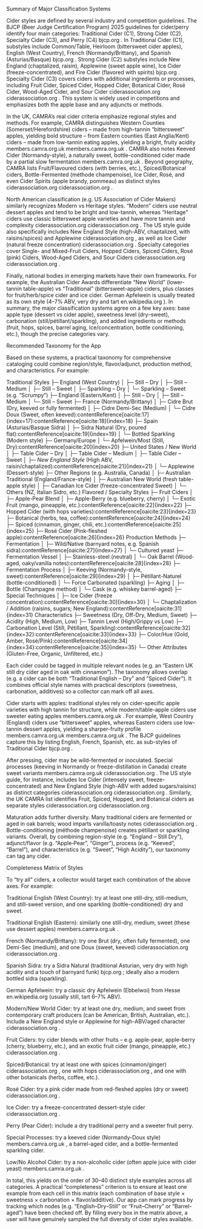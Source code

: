 Summary of Major Classification Systems

Cider styles are defined by several industry and competition guidelines. The BJCP (Beer Judge Certification Program) 2025 guidelines for cider/perry identify four main categories: Traditional Cider (C1), Strong Cider (C2), Specialty Cider (C3), and Perry (C4)
bjcp.org
. In Traditional Cider (C1), substyles include Common/Table, Heirloom (bittersweet cider apples), English (West Country), French (Normandy/Brittany), and Spanish (Asturias/Basque)
bjcp.org
. Strong Cider (C2) substyles include New England (chaptalized, raisin), Applewine (sweet apple wine), Ice Cider (freeze-concentrated), and Fire Cider (flavored with spirits)
bjcp.org
. Specialty Cider (C3) covers ciders with additional ingredients or processes, including Fruit Cider, Spiced Cider, Hopped Cider, Botanical Cider, Rosé Cider, Wood-Aged Cider, and Sour Cider
ciderassociation.org
ciderassociation.org
. This system is widely used in competitions and emphasizes both the apple base and any adjuncts or methods.

In the UK, CAMRA’s real cider criteria emphasize regional styles and methods. For example, CAMRA distinguishes Western Counties (Somerset/Herefordshire) ciders – made from high-tannin “bittersweet” apples, yielding bold structure – from Eastern counties (East Anglia/Kent) ciders – made from low-tannin eating apples, yielding a bright, fruity acidity
members.camra.org.uk
members.camra.org.uk
. CAMRA also notes Keeved Cider (Normandy-style), a naturally sweet, bottle-conditioned cider made by a partial slow fermentation
members.camra.org.uk
. Beyond geography, CAMRA lists Fruit/Flavoured ciders (with berries, etc.), Spiced/Botanical ciders, Bottle-Fermented (méthode champenoise), Ice Cider, Rosé, and even Cider Spirits (apple brandy, pommeau) as distinct styles
ciderassociation.org
ciderassociation.org
.

North American classification (e.g. US Association of Cider Makers) similarly recognizes Modern vs Heritage styles. “Modern” ciders use neutral dessert apples and tend to be bright and low-tannin, whereas “Heritage” ciders use classic bittersweet apple varieties and have more tannin and complexity
ciderassociation.org
ciderassociation.org
. The US style guide also specifically includes New England Style (high-ABV, chaptalized, with raisins/spices) and Applewine
ciderassociation.org
, as well as Ice Cider (natural freeze concentration)
ciderassociation.org
. Specialty categories cover Single- and Mixed-Fruit Ciders, Hopped Ciders, Spiced Ciders, Rosé (pink) Ciders, Wood-Aged Ciders, and Sour Ciders
ciderassociation.org
ciderassociation.org
.

Finally, national bodies in emerging markets have their own frameworks. For example, the Australian Cider Awards differentiate “New World” (lower-tannin table-apple) vs “Traditional” (bittersweet-apple) ciders, plus classes for fruit/herb/spice cider and ice cider. German Apfelwein is usually treated as its own style (4–7% ABV, very dry and tart
en.wikipedia.org
). In summary, the major classification systems agree on a few key axes: base apple type (dessert vs cider apple), sweetness level (dry–sweet), carbonation (still/pétillant/sparkling), and added ingredients or methods (fruit, hops, spices, barrel aging, ice/concentration, bottle conditioning, etc.), though the precise categories vary.

Recommended Taxonomy for the App

Based on these systems, a practical taxonomy for comprehensive cataloging could combine region/style, flavor/adjunct, production method, and characteristics. For example:

Traditional Styles
├─ England (West Country)
│  ├─ Still – Dry
│  ├─ Still – Medium
│  ├─ Still – Sweet
│  ├─ Sparkling – Dry
│  └─ Sparkling – Sweet (e.g. “Scrumpy”)
├─ England (Eastern/Kent)
│  ├─ Still – Dry
│  ├─ Still – Medium
│  └─ Still – Sweet
├─ France (Normandy/Brittany)
│  ├─ Cidre Brut (Dry, keeved or fully fermented)
│  ├─ Cidre Demi-Sec (Medium)
│  └─ Cidre Doux (Sweet, often keeved):contentReference[oaicite:17]{index=17}:contentReference[oaicite:18]{index=18} 
├─ Spain (Asturias/Basque Sidra)
│  ├─ Sidra Natural (Dry, poured flat):contentReference[oaicite:19]{index=19}
│  └─ Bottled Sparkling (Modern style)
├─ Germany/Europe
│  └─ Apfelwein/Most (Still, Dry):contentReference[oaicite:20]{index=20}
├─ United States / New World
│  ├─ Table Cider – Dry
│  ├─ Table Cider – Medium
│  ├─ Table Cider – Sweet
│  ├─ *New England Style* (High ABV, raisin/chaptalized):contentReference[oaicite:21]{index=21}
│  └─ Applewine (Dessert-style)
├─ Other Regions (e.g. Australia, Canada)
│  ├─ Australian Traditional (England/France-style) 
│  ├─ Australian New World (fresh table-apple style)
│  ├─ Canadian Ice Cider (freeze-concentrated Sweet)
│  └─ Others (NZ, Italian Sidro, etc.)
Flavored / Specialty Styles
├─ Fruit Ciders
│  ├─ Apple-Pear Blend
│  ├─ Apple-Berry (e.g. blueberry, cherry)
│  └─ Exotic Fruit (mango, pineapple, etc.):contentReference[oaicite:22]{index=22}
├─ Hopped Cider (with hops varieties):contentReference[oaicite:23]{index=23}
├─ Botanical (herbs, tea, coffee):contentReference[oaicite:24]{index=24}
├─ Spiced (cinnamon, ginger, chili, etc.):contentReference[oaicite:25]{index=25}
├─ Rosé Cider (Pink-fleshed apple):contentReference[oaicite:26]{index=26}
Production Methods
├─ Fermentation
│  ├─ Wild/Native (barnyard notes, e.g. Spanish sidra):contentReference[oaicite:27]{index=27}
│  └─ Cultured yeast
├─ Fermentation Vessel
│  ├─ Stainless-steel (neutral)
│  └─ Oak Barrel (Wood-aged, oaky/vanilla notes):contentReference[oaicite:28]{index=28}
├─ Fermentation Process
│  ├─ Keeving (Normandy-style, sweet):contentReference[oaicite:29]{index=29}
│  ├─ Pétillant-Naturel (bottle-conditioned)
│  └─ Force Carbonated (sparkling)
├─ Aging
│  ├─ Bottle (Champagne method)
│  └─ Cask (e.g. whiskey barrel-aged)
├─ Special Techniques
│  ├─ Ice Cider (freeze concentration):contentReference[oaicite:30]{index=30}
│  └─ Chaptalization / Addition (raisins, sugars; New England):contentReference[oaicite:31]{index=31}
Characteristics
├─ Sweetness (Dry, Off-Dry, Medium, Sweet)
├─ Acidity (High, Medium, Low)
├─ Tannin Level (High/Grippy vs Low)
├─ Carbonation Level (Still, Pétillant, Sparkling):contentReference[oaicite:32]{index=32}:contentReference[oaicite:33]{index=33}
├─ Color/Hue (Gold, Amber, Rosé/Pink):contentReference[oaicite:34]{index=34}:contentReference[oaicite:35]{index=35}
└─ Other Attributes (Gluten-Free, Organic, Unfiltered, etc.)


Each cider could be tagged in multiple relevant nodes (e.g. an “Eastern UK still dry cider aged in oak with cinnamon”). The taxonomy allows overlap (e.g. a cider can be both “Traditional English – Dry” and “Spiced Cider”). It combines official style names with practical descriptors (sweetness, carbonation, additives) so a collector can mark off all axes.

Cider starts with apples: traditional styles rely on cider-specific apple varieties with high tannin for structure, while modern/table-apple ciders use sweeter eating apples
members.camra.org.uk
. For example, West Country (England) ciders use “bittersweet” apples, whereas Eastern ciders use low-tannin dessert apples, yielding a sharper-fruity profile
members.camra.org.uk
members.camra.org.uk
. The BJCP guidelines capture this by listing English, French, Spanish, etc. as sub-styles of Traditional Cider
bjcp.org
.

After pressing, cider may be wild-fermented or inoculated. Special processes (keeving in Normandy or freeze-distillation in Canada) create sweet variants
members.camra.org.uk
ciderassociation.org
. The US style guide, for instance, includes Ice Cider (intensely sweet, freeze-concentrated) and New England Style (high-ABV with added sugars/raisins) as distinct categories
ciderassociation.org
ciderassociation.org
. Similarly, the UK CAMRA list identifies Fruit, Spiced, Hopped, and Botanical ciders as separate styles
ciderassociation.org
ciderassociation.org
.

Maturation adds further diversity. Many traditional ciders are fermented or aged in oak barrels; wood imparts vanilla/toasty notes
ciderassociation.org
. Bottle-conditioning (méthode champenoise) creates pétillant or sparkling variants. Overall, by combining region-style (e.g. “England – Still Dry”), adjunct/flavor (e.g. “Apple‑Pear”, “Ginger”), process (e.g. “Keeved”, “Barrel”), and characteristics (e.g. “Sweet”, “High Acidity”), our taxonomy can tag any cider.

Completeness Matrix of Styles

To “try all” ciders, a collector would target each combination of the above axes. For example:

Traditional English (West Country): try at least one still-dry, still-medium, and still-sweet version, and one sparkling (bottle-conditioned) dry and sweet.

Traditional English (Eastern): similarly one still-dry, medium, sweet (these use dessert apples)
members.camra.org.uk
.

French (Normandy/Brittany): try one Brut (dry, often fully fermented), one Demi-Sec (medium), and one Doux (sweet, keeved)
ciderassociation.org
ciderassociation.org
.

Spanish Sidra: try a Sidra Natural (traditional Asturian, very dry with high acidity and a touch of barnyard funk)
bjcp.org
; ideally also a modern bottled sidra (sparkling).

German Apfelwein: try a classic dry Apfelwein (Ebbelwoi) from Hesse
en.wikipedia.org
 (usually still, tart 6–7% ABV).

Modern/New World Cider: try at least one dry, medium, and sweet from contemporary craft producers (can be American, British, Australian, etc.). Include a New England style or Applewine for high-ABV/aged character
ciderassociation.org
.

Fruit Ciders: try cider blends with other fruits – e.g. apple-pear, apple-berry (cherry, blueberry, etc.), and an exotic fruit cider (mango, pineapple, etc.)
ciderassociation.org
.

Spiced/Botanical: try at least one with spices (cinnamon/ginger)
ciderassociation.org
, one with hops
ciderassociation.org
, and one with other botanicals (herbs, coffee, etc.).

Rosé Cider: try a pink cider made from red-fleshed apples (dry or sweet)
ciderassociation.org
.

Ice Cider: try a freeze-concentrated dessert-style cider
ciderassociation.org
.

Perry (Pear Cider): include a dry traditional perry and a sweeter fruit perry.

Special Processes: try a keeved cider (Normandy-Doux style)
members.camra.org.uk
, a barrel-aged cider, and a bottle-fermented sparkling cider.

Low/No Alcohol Cider: try a non-alcoholic cider (often apple juice with cider yeast)
members.camra.org.uk
.

In total, this yields on the order of 30–40 distinct style examples across all categories. A practical “completeness” criterion is to ensure at least one example from each cell in this matrix (each combination of base style × sweetness × carbonation × flavor/additive). Our app can mark progress by tracking which nodes (e.g. “English–Dry–Still” or “Fruit–Cherry” or “Barrel-aged”) have been checked off. By filling every box in the matrix above, a user will have genuinely sampled the full diversity of cider styles available.